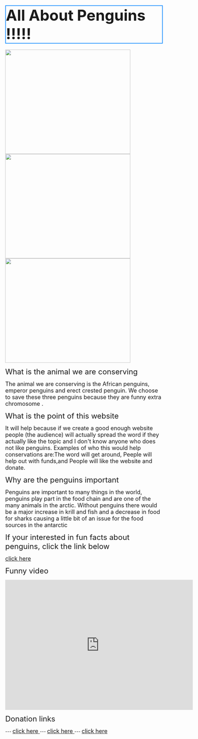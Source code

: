 <!DOCTYPE html>
<html>
    <head>
        <meta charset="utf-8">
        <title>Penguins</title>
    </head>
    <body>
<h1 style="border:2px solid DodgerBlue;"><font size="+10">All About Penguins !!!!!</font></h1>
  <img src="https://images2.alphacoders.com/470/470311.jpg" width="400" height="333"> <img src="http://images6.fanpop.com/image/photos/36700000/Penguins-image-penguins-36797304-1920-1200.jpg" width="400" height="333">  <img src="https://encrypted-tbn0.gstatic.com/images?q=tbn:ANd9GcQnt-iuSpan52FSQffg_ZdiweuqeiwthrjEdYwvPbz_YjOnQtW4Iw" width="400" height="333">

  <body>
	 <p> <font size="+2">What is the animal we are conserving</font><p>
<body>
 <font size="+1">The animal we are conserving is the African penguins, emperor penguins and erect crested penguin. We choose to save these three penguins because they are funny extra chromosome . </font>
 <body>
	 
<p> <font size="+2">What is the point of this website </font> <p>
<body>
<font size="+1">It will help because if we create a good enough website people (the audience) will actually spread the word if they actually like the topic and I don't know anyone who does not like penguins. 
Examples of who this would help conservations are:The word will get around, Peeple will help out with funds,and People will like the website and donate.</font>
<body>

<p> <font size="+2">Why are the penguins important </font> <p> 
<body>
<font size="+1">Penguins are important to many things in the world, penguins play part in the food chain and are one of the many animals in the arctic. Without penguins there would be a major increase in krill and fish and a decrease in food for sharks causing a little bit of an issue for the food sources in the antarctic </font>
<body>

<p> <font size="+2">If your interested in fun facts about penguins, click the link below </font> <p>

<font size="+1"> <a href="https://www.smithsonianmag.com/science-nature/14-fun-facts-about-penguins-41774295/ "> click here <a/> </font>

<p> <font size="+2">Funny video </font> <p>

<iframe width="600" height="415" src="https://www.youtube.com/embed/KtOtgHPsYLE" frameborder="0" allow="autoplay; encrypted-media" allowfullscreen></iframe>

<p> <font size="+2">Donation links</font> <p>
--- <font size="+1"><a href="https://penguinfoundation.org.au/Donation"> click here <a/> </font>
--- <font size="+1"><a href="https://gifts.worldwildlife.org/gift-center/gifts/Species-Adoptions/Emperor-Penguin.aspx "> click here <a/> </font>
--- <font size="+1"><a href="https://penguin.birdlife.org/us/"> click here <a/> </font>
    </body>
</html>
